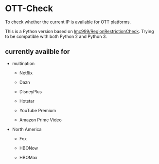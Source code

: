 # OTT-Check

To check whether the current IP is available for OTT platforms.

This is a Python version based on [lmc999/RegionRestrictionCheck](https://github.com/lmc999/RegionRestrictionCheck). Trying to be compatible with both Python 2 and Python 3.


## currently availble for

* multination

  * Netflix

  * Dazn

  * DisneyPlus

  * Hotstar

  * YouTube Premium

  * Amazon Prime Video

* North America

  * Fox

  * HBONow

  * HBOMax